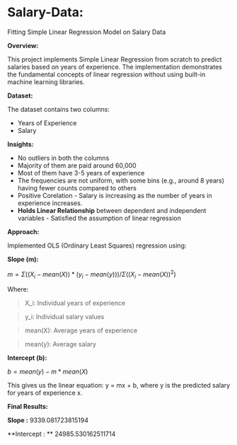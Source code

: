 # Salary-Data:

Fitting Simple Linear Regression Model on Salary Data

**Overview:**

This project implements Simple Linear Regression from scratch to predict salaries based on years of experience. The implementation demonstrates the fundamental concepts of linear regression without using built-in machine learning libraries.

**Dataset:**

The dataset contains two columns:

- Years of Experience
- Salary

**Insights:**

- No outliers in both the columns
- Majority of them are paid around 60,000
- Most of them have 3-5 years of experience
- The frequencies are not uniform, with some bins (e.g., around 8 years) having fewer counts compared to others
- Positive Corelation - Salary is increasing as the number of years in experience increases.
- **Holds Linear Relationship** between dependent and independent variables - Satisfied the assumption of linear regression

**Approach:**

Implemented OLS (Ordinary Least Squares) regression using:

**Slope (m):**

$m = Σ((X_i - mean(X)) * (y_i - mean(y))) / Σ((X_i - mean(X))^2)$

Where:

>X_i: Individual years of experience

>y_i: Individual salary values

>mean(X): Average years of experience

>mean(y): Average salary

**Intercept (b):**

$b = mean(y) - m * mean(X)$

This gives us the linear equation: y = mx + b, where y is the predicted salary for years of experience x.

**Final Results:**

**Slope :** 9339.081723815194

**Intercept : ** 24985.530162511714
